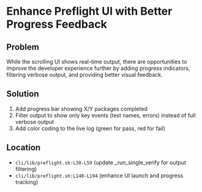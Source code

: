 # Enhance Preflight UI with Better Progress Feedback

## Problem

While the scrolling UI shows real-time output, there are opportunities to improve the developer experience further by adding progress indicators, filtering verbose output, and providing better visual feedback.

## Solution

1. Add progress bar showing X/Y packages completed
2. Filter output to show only key events (test names, errors) instead of full verbose output
3. Add color coding to the live log (green for pass, red for fail)

## Location

- `cli/lib/preflight.sh:L30-L59` (update \_run_single_verify for output filtering)
- `cli/lib/preflight.sh:L140-L194` (enhance UI launch and progress tracking)
